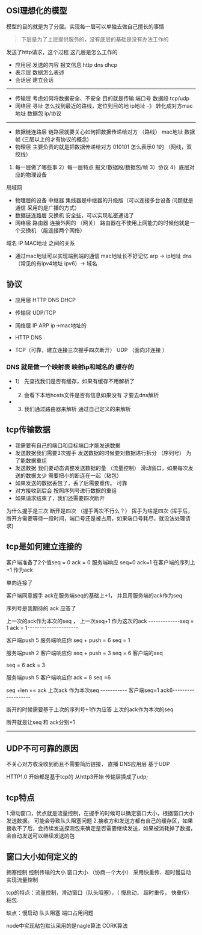 ## OSI理想化的模型
模型的目的就是为了分层。实现每一层可以单独去做自己擅长的事情

> 下层是为了上层提供服务的，没有底层的基础是没有办法工作的


发送了http请求，这个过程 这几层是怎么工作的 
- 应用层 发送的内容                报文信息    http  dns  dhcp
- 表示层 数据怎么表述
- 会话层 建立会话
-----------------------------
- 传输层  考虑如何将数据安全、不安全 目的就是传输  端口号  数据段   tcp/udp
- 网络层  寻址 怎么找到最近的路线，定位到目的地    ip地址 -》 转化成对方mac地址  数据包   ip/协议 
-----------------------------   
- 数据链连路层  链路层就要关心如何把数据传递给对方  （路线）  mac地址   数据帧  (三层以上的才有协议的概念)
- 物理层   主要负责的就是把数据传递给对方 010101 怎么表示0 1的  （网线，双绞线）

1) 每一层做了哪些事  2）每一层特点 报文/数据段/数据包/帧  3）协议  4）底层对应的物理设备


局域网
- 物理层的设备  中继器  集线器是中继器的升级版（可以连接多台设备 问题就是通信 采用的是广播的方式）
- 数据链连路层  交换机  安全些，可以实现私密通话了
- 网络层 路由器 连接外网的 （网关）  路由器在不使用上网能力的时候他就是一个交换机  （能连接两个网络）


域名  IP  MAC地址 之间的关系
- 通过mac地址可以实现端到端的通信  mac地址长不好记忆  arp -> ip地址   dns（常见的有ipv4地址  ipv6）-> 域名



## 协议
- 应用层 HTTP DNS DHCP
- 传输层 UDP/TCP
- 网络层 IP ARP ip->mac地址的


- HTTP                                   DNS
- TCP（可靠，建立连接三次握手四次断开）     UDP （面向非连接 ）


### DNS 就是做一个映射表 映射ip和域名的 缓存的

- 1） 先查找我们是否有缓存，如果有缓存不用解析了
- 2) 会看下本地hosts文件是否有信息如果没有 才要去dns解析
- 3)  我们通过路由器来解析   通过自己定义的来解析



## tcp传输数据
- 我需要有自己的端口和目标端口才能发送数据 
- 发送数据我们需要3次握手  发送数据的时候要对数据进行拆分 （序列号） 为了能数据重组
- 发送数据 我们要动态调整发送数据的量 （流量控制） 滑动窗口，如果每次发送的数据太少 需要把小的断连在一起（粘包）
- 如果发送的数据丢包了，丢了后需要重传。 可靠
- 对方接收到后会 按照序列号进行数据的重组
- 如果请求结束了，我们还需要四次断开


为什么握手是三次 断开是四次  （握手两次不行么？）  挥手为啥是四次  (挥手后，断开方需要等待一段时间，端口号还是被占用，如果端口号耗尽，就没法处理请求)



## tcp是如何建立连接的
客户端准备了2个值seq = 0  ack = 0
服务端响应 seq=0  ack=1  在客户端的序列上+1 作为ack

单向连接了

客户端同意握手 ack在服务端seq的基础上+1， 并且用服务端的ack作为seq


序列号是我期待的 ack 应答了


上一次的ack作为本次的seq ， 上一次seq+1 作为这次的ack
-------------seq = 1  ack = 1---------------------

客户端push 5  服务端响应你 seq + push = 6  seq = 1

服务端push 2  客户端响应你  seq + push = 3 seq = 6 客户端的seq

seq = 6  ack = 3

服务端push 5  客户端响应你  ack = 8    seq =6


seq +len == ack   上次ack 作为本次seq 
----------- 客户端seq=1  ack6-------------------

断开的时候需要基于上次的序列号+1作为应答
上次的ack作为本次的seq

断开就是让seq 和 ack分别+1

----------------

## UDP不可可靠的原因
不关心对方收没收到而且不需要简历链接， 直播 DNS应用层 基于UDP

HTTP1.0 开始都是基于tcp的 从http3开始 传输层换成了udp;


## tcp特点
1.滑动窗口，优点就是流量控制，在握手的时候可以确定窗口大小，根据窗口大小发送数据。 可能会导致队头阻塞问题
2.接收方和发送方都有自己的缓存区，如果接收不了后，会持续发送探测包来确定是否需要继续发送，如果被消耗掉了数据，会自动发送可以继续发送的包


## 窗口大小如何定义的 
拥塞控制 控制传输的大小  窗口大小 （协商一个大小） 采用快重传、超时慢启动实现流量控制


tcp的特点：流量控制，滑动窗口（队头阻塞），（ 慢启动， 超时重传， 快重传）  粘包.

缺点：慢启动 队头阻塞 端口占用问题

node中实现粘包默认采用的是nagle算法  CORK算法